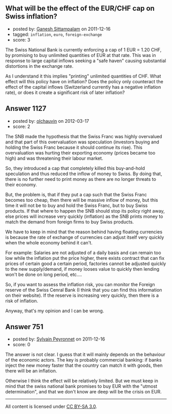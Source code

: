 ## What will be the effect of the EUR/CHF cap on Swiss inflation?

- posted by: [Ganesh Sittampalam](https://stackexchange.com/users/-1/30-ganesh-sittampalam) on 2011-12-16
- tagged: `inflation`, `euro`, `foreign-exchange`
- score: 3

The Swiss National Bank is currently enforcing a cap of 1 EUR = 1.20 CHF, by promising to buy unlimited quantities of EUR at that rate. This was in response to large capital inflows seeking a "safe haven" causing substantial distortions in the exchange rate.

As I understand it this implies "printing" unlimited quantities of CHF. What effect will this policy have on inflation? Does the policy only counteract the effect of the capital inflows (Switzerland currently has a negative inflation rate), or does it create a significant risk of later inflation?


## Answer 1127

- posted by: [olchauvin](https://stackexchange.com/users/-1/776-olchauvin) on 2012-03-17
- score: 2

The SNB made the hypothesis that the Swiss Franc was highly overvalued and that part of this overvaluation was speculation (investors buying and holding the Swiss Franc because it should continue its rise).
This overvaluation was hurting their exporting economy (prices became too high) and was threatening their labour market.

So, they introduced a cap that completely killed this buy-and-hold speculation and thus reduced the inflow of money to Swiss. By doing that, there is no further need to print money as there are no longer threats to their economy.

But, the problem is, that if they put a cap such that the Swiss Franc becomes too cheap, then there will be massive inflow of money, but this time it will not be to buy and hold the Swiss Franc, but to buy Swiss products.
If that where to happen the SNB should stop its policy right away, else prices will increase very quickly (inflation) as the SNB prints money to match the demand from foreign firms to buy Swiss products.

We have to keep in mind that the reason behind having floating currencies is because the rate of exchange of currencies can adjust itself very quickly when the whole economy behind it can't.

For example: Salaries are not adjusted of a daily basis and can remain too low while the inflation put the price higher, there exists contract that can fix prices of certain good a certain period, factories cannot be adjusted quickly to the new supply/demand, if money looses value to quickly then lending won't be done on long period, etc....

So, if you want to assess the inflation risk, you can monitor the Foreign reserve of the Swiss Cenral Bank (I think that you can find this information on their website). If the reserve is increasing very quickly, then there is a risk of inflation.

Anyway, that's my opinion and I can be wrong.


## Answer 751

- posted by: [Sylvain Peyronnet](https://stackexchange.com/users/-1/82-sylvain-peyronnet) on 2011-12-16
- score: 0

The answer is not clear. I guess that it will mainly depends on the behaviour of the economic actors. The key is probably commercial banking: if banks inject the new money faster that the country can match it with goods, then there will be an inflation.

Otherwise I think the effect will be relatively limited. But we must keep in mind that the swiss national bank promises to buy EUR with the "utmost determination", and that we don't know are deep will be the crisis on EUR.



---

All content is licensed under [CC BY-SA 3.0](https://creativecommons.org/licenses/by-sa/3.0/).
